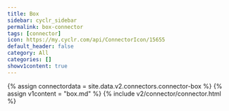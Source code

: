 ```yaml
---
title: Box
sidebar: cyclr_sidebar
permalink: box-connector
tags: [connector]
icon: https://my.cyclr.com/api/ConnectorIcon/15655
default_header: false
category: All
categories: []
showv1content: true
---
```

{% assign connectordata = site.data.v2.connectors.connector-box %}
{% assign v1content = "box.md" %}
{% include v2/connector/connector.html %}	
